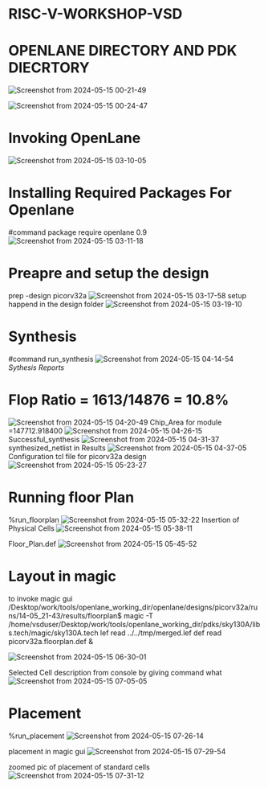 # RISC-V-WORKSHOP-VSD
# OPENLANE DIRECTORY AND PDK DIECRTORY
![Screenshot from 2024-05-15 00-21-49](https://github.com/sumanthdasari97/RISC-V-WORKSHOP-VSD/assets/161044842/e1161ee2-5cc8-4398-b43e-aed0de3ba4cc)

![Screenshot from 2024-05-15 00-24-47](https://github.com/sumanthdasari97/RISC-V-WORKSHOP-VSD/assets/161044842/5e88de70-0575-4ca4-b9c9-18cf727ecd54)
# Invoking OpenLane 
![Screenshot from 2024-05-15 03-10-05](https://github.com/sumanthdasari97/RISC-V-WORKSHOP-VSD/assets/161044842/71796b9d-c6e2-4124-8f4a-1bce4f1e90f6)
# Installing Required Packages For Openlane
#command package require openlane 0.9
![Screenshot from 2024-05-15 03-11-18](https://github.com/sumanthdasari97/RISC-V-WORKSHOP-VSD/assets/161044842/1dd4f888-b089-4764-8ab2-bcb1eb57fd2e)
# Preapre and setup the design 
prep -design picorv32a
![Screenshot from 2024-05-15 03-17-58](https://github.com/sumanthdasari97/RISC-V-WORKSHOP-VSD/assets/161044842/b5811317-5e79-4a84-84ca-40bedc7edb8e)
setup happend in the design folder 
![Screenshot from 2024-05-15 03-19-10](https://github.com/sumanthdasari97/RISC-V-WORKSHOP-VSD/assets/161044842/040c75e6-5253-48d3-b230-f8d6b7b760e7)
# **Synthesis**
#command run_synthesis
![Screenshot from 2024-05-15 04-14-54](https://github.com/sumanthdasari97/RISC-V-WORKSHOP-VSD/assets/161044842/4d435aa9-f8f3-4789-8d68-60c9471cac53)
_Sythesis Reports_
# Flop Ratio = 1613/14876 = 10.8%
![Screenshot from 2024-05-15 04-20-49](https://github.com/sumanthdasari97/RISC-V-WORKSHOP-VSD/assets/161044842/20deeb0f-c876-49a0-8dff-5645e5aca827)
Chip_Area for module =147712.918400
![Screenshot from 2024-05-15 04-26-15](https://github.com/sumanthdasari97/RISC-V-WORKSHOP-VSD/assets/161044842/ada3f937-9613-4633-a57e-6d96877c02ad)
Successful_synthesis
![Screenshot from 2024-05-15 04-31-37](https://github.com/sumanthdasari97/RISC-V-WORKSHOP-VSD/assets/161044842/17c2cdf2-0c8d-44cb-9a08-75cdcf248fe1)
synthesized_netlist  in Results
![Screenshot from 2024-05-15 04-37-05](https://github.com/sumanthdasari97/RISC-V-WORKSHOP-VSD/assets/161044842/1e97ee11-5482-4e47-8231-bf94c243c3ef)
Configuration tcl file for picorv32a design
![Screenshot from 2024-05-15 05-23-27](https://github.com/sumanthdasari97/RISC-V-WORKSHOP-VSD/assets/161044842/f11aa0b7-5278-48e7-be24-716fb6bb6f0c)

# **Running floor Plan**
  %run_floorplan
![Screenshot from 2024-05-15 05-32-22](https://github.com/sumanthdasari97/RISC-V-WORKSHOP-VSD/assets/161044842/5fd886ea-fb83-43e7-806e-d2ae84b1e372)
Insertion of Physical Cells
![Screenshot from 2024-05-15 05-38-11](https://github.com/sumanthdasari97/RISC-V-WORKSHOP-VSD/assets/161044842/59b9a186-2d85-408f-8a99-a4ff26f6ca69)

Floor_Plan.def 
![Screenshot from 2024-05-15 05-45-52](https://github.com/sumanthdasari97/RISC-V-WORKSHOP-VSD/assets/161044842/e7bd571e-99b9-426e-96ef-f3ecceb1111a)

# Layout in magic
to invoke magic gui 
/Desktop/work/tools/openlane_working_dir/openlane/designs/picorv32a/runs/14-05_21-43/results/floorplan$ magic -T /home/vsduser/Desktop/work/tools/openlane_working_dir/pdks/sky130A/libs.tech/magic/sky130A.tech lef read ../../tmp/merged.lef def read picorv32a.floorplan.def &

![Screenshot from 2024-05-15 06-30-01](https://github.com/sumanthdasari97/RISC-V-WORKSHOP-VSD/assets/161044842/4d042df5-30bd-4885-bfc4-ff275d66abed)

Selected Cell description from console by giving command what
![Screenshot from 2024-05-15 07-05-05](https://github.com/sumanthdasari97/RISC-V-WORKSHOP-VSD/assets/161044842/4670ecb6-855d-4dd1-859a-2a116a5e5282)

# Placement
%run_placement 
![Screenshot from 2024-05-15 07-26-14](https://github.com/sumanthdasari97/RISC-V-WORKSHOP-VSD/assets/161044842/2c412b8e-be94-4329-ad6c-bc27718a53c7)

placement in magic gui 
![Screenshot from 2024-05-15 07-29-54](https://github.com/sumanthdasari97/RISC-V-WORKSHOP-VSD/assets/161044842/4bdb2758-e911-4712-9705-a9ffa7d3f50f)

zoomed pic of placement of standard cells
![Screenshot from 2024-05-15 07-31-12](https://github.com/sumanthdasari97/RISC-V-WORKSHOP-VSD/assets/161044842/21ee9c48-c5c1-4bce-9154-2065a1959de0)













